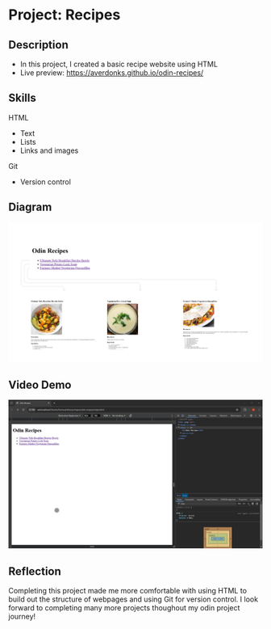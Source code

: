 # Project: Recipes

## Description

- In this project, I created a basic recipe website using HTML
- Live preview: https://averdonks.github.io/odin-recipes/

## Skills

HTML
- Text
- Lists
- Links and images

Git
- Version control

## Diagram

![Diagram of the odin-recipes website](images/odin-recipe-diagram.png)

## Video Demo

![Video demo navigating the odin-recipe website](videos/odin-recipe-demo.gif)

## Reflection

Completing this project made me more comfortable with using HTML to build out the structure of webpages and using Git for version control. I look forward to completing many more projects thoughout my odin project journey!